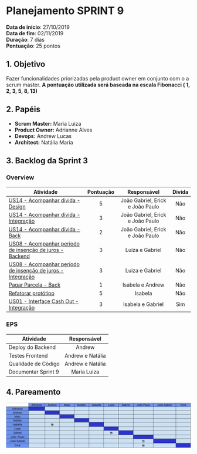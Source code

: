 # Planejamento SPRINT 9

**Data de início**: 27/10/2019 <br/>
**Data de fim**: 02/11/2019 <br/>
**Duração**: 7 dias <br/>
**Pontuação**: 25 pontos 

## 1. Objetivo

Fazer funcionalidades priorizadas pela product owner em conjunto com o a scrum master. **A pontuação utilizada será baseada na escala Fibonacci ( 1, 2, 3, 5, 8, 13)**


## 2. Papéis 

* **Scrum Master:** Maria Luiza
* **Product Owner:** Adrianne Alves
* **Devops:** Andrew Lucas
* **Architect:** Natália Maria


## 3. Backlog da Sprint 3

### Overview
| Atividade | Pontuação | Responsável | Dívida |
| -------- | :----: | :----: | :----: |
|[US14 - Acompanhar dívida - Design](https://github.com/fga-eps-mds/2019.2-Over26/issues/46) | 5 |  João Gabriel, Erick e João Paulo | Não |
|[US14 - Acompanhar dívida - Integração]() | 3 | João Gabriel, Erick e João Paulo | Não |
|[US14 - Acompanhar dívida - Back](https://github.com/fga-eps-mds/2019.2-Over26/issues/45) | 2 | João Gabriel, Erick e João Paulo  | Não |
|[US08 - Acompanhar período de insenção de juros - Backend](https://github.com/fga-eps-mds/2019.2-Over26/issues/128) | 3 | Luiza e Gabriel  | Não |
|[US08 - Acompanhar período de insenção de juros - Integração](https://github.com/fga-eps-mds/2019.2-Over26/issues/127) | 3 | Luiza e Gabriel  | Não |
|[Pagar Parcela - Back](https://github.com/fga-eps-mds/2019.2-Over26/issues/135) | 1 | Isabela e Andrew | Não |
|[Refatorar protótipo](https://github.com/fga-eps-mds/2019.2-Over26/issues/137) | 5 | Isabela  | Não |
|[US01 - Interface Cash Out - Integração](https://github.com/fga-eps-mds/2019.2-over26/issues/112) | 3 | Isabela e Gabriel | Sim |

### EPS
| Atividade | Responsável |
| -------- | :----: |
| Deploy do Backend | Andrew |
| Testes Frontend | Andrew e Natália |
| Qualidade de Código | Andrew e Natália |
| Documentar Sprint 9 | Maria Luiza |

## 4. Pareamento
![](../../images/metrics_agile/pareamento_sprint9.png)